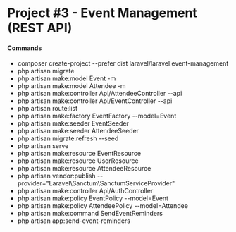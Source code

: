 # Project #3 - Event Management (REST API)

#### Commands
- composer create-project --prefer dist laravel/laravel event-management
- php artisan migrate
- php artisan make:model Event -m
- php artisan make:model Attendee -m
- php artisan make:controller Api/AttendeeController --api
- php artisan make:controller Api/EventController --api
- php artisan route:list
- php artisan make:factory EventFactory --model=Event
- php artisan make:seeder EventSeeder
- php artisan make:seeder AttendeeSeeder
- php artisan migrate:refresh --seed
- php artisan serve
- php artisan make:resource EventResource
- php artisan make:resource UserResource
- php artisan make:resource AttendeeResource
- php artisan vendor:publish --provider="Laravel\Sanctum\SanctumServiceProvider"
- php artisan make:controller Api/AuthController
- php artisan make:policy EventPolicy --model=Event
- php artisan make:policy AttendeePolicy --model=Attendee
- php artisan make:command SendEventReminders
- php artisan app:send-event-reminders
